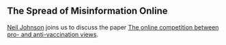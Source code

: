 ## The Spread of Misinformation Online

[Neil Johnson](https://physics.columbian.gwu.edu/neil-johnson) joins us to discuss the paper [The online competition between pro- and anti-vaccination views](https://www.nature.com/articles/s41586-020-2281-1).
